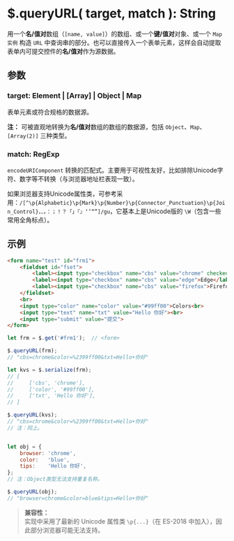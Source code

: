 # $.queryURL( target, match ): String

用一个**名/值对**数组（`[name, value]`）的数组、或一个**键/值对**对象、或一个 `Map实例` 构造 `URL` 中查询串的部分。也可以直接传入一个表单元素，这样会自动提取表单内可提交控件的**名/值对**作为源数据。


## 参数

### target: Element | [Array] | Object | Map

表单元素或符合规格的数据源。

**注：**
可被直观地转换为**名/值对**数组的数组的数据源，包括 `Object`、`Map`、`[Array(2)]` 三种类型。


### match: RegExp

`encodeURIComponent` 转换的匹配式。主要用于可视性友好，比如排除Unicode字符、数字等不转换（与浏览器地址栏表现一致）。

如果浏览器支持Unicode属性类，可参考采用：`/[^\p{Alphabetic}\p{Mark}\p{Number}\p{Connector_Punctuation}\p{Join_Control}，、。：；！？「」『』‘’“”]/gu`，它基本上是Unicode版的 `\W`（包含一些常用全角标点）。


## 示例

```html
<form name="test" id="frm1">
    <fieldset id="fset">
        <label><input type="checkbox" name="cbs" value="chrome" checked>Chrome</label>
        <label><input type="checkbox" name="cbs" value="edge">Edge</label>
        <label><input type="checkbox" name="cbs" value="firefox">Firefox</label>
    </fieldset>
    <br>
    <input type="color" name="color" value="#99ff00">Colors<br>
    <input type="text" name="txt" value="Hello 你好"><br>
    <input type="submit" value="提交">
</form>
```

```js
let frm = $.get('#frm1');  // <form>

$.queryURL(frm);
// "cbs=chrome&color=%2399ff00&txt=Hello+你好"

let kvs = $.serialize(frm);
// [
//     ['cbs', 'chrome'],
//     ['color', '#99ff00'],
//     ['txt', 'Hello 你好'],
// ]

$.queryURL(kvs);
// "cbs=chrome&color=%2399ff00&txt=Hello+你好"
// 注：同上。


let obj = {
    browser: 'chrome',
    color:   'blue',
    tips:    'Hello 你好',
};
// 注：Object类型无法支持重复名称。

$.queryURL(obj);
// "browser=chrome&color=blue&tips=Hello+你好"
```

> **兼容性：**<br>
> 实现中采用了最新的 Unicode 属性类 `\p{...}`（在 ES-2018 中加入），因此部分浏览器可能无法支持。
